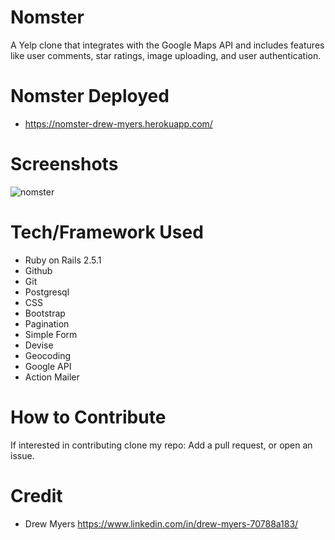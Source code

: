 # Nomster

A Yelp clone that integrates with the Google Maps API and includes features like user comments, star ratings, image uploading, and user authentication.

# Nomster Deployed

- https://nomster-drew-myers.herokuapp.com/

# Screenshots

![nomster](https://user-images.githubusercontent.com/48326186/63216913-fe317a80-c10a-11e9-8209-6b059e2d8e0a.png)

# Tech/Framework Used

- Ruby on Rails 2.5.1
- Github
- Git
- Postgresql
- CSS
- Bootstrap
- Pagination
- Simple Form
- Devise
- Geocoding
- Google API
- Action Mailer

# How to Contribute

If interested in contributing clone my repo: Add a pull request, or open an issue.

# Credit

- Drew Myers https://www.linkedin.com/in/drew-myers-70788a183/
